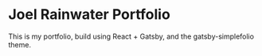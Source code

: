# Joel Rainwater Portfolio
This is my portfolio, build using React + Gatsby, and the gatsby-simplefolio theme.
